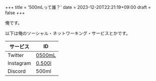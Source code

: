 +++
title = '500mLって誰？'
date = 2023-12-20T22:21:19+09:00
draft = false
+++

俺です。

以下は俺のソーシャル・ネットワーキング・サービスとかです。

|サービス|ID|
|-|-|
|Twitter|[0500mL](https://twitter.com/0500mL)|
|Instagram|[0.500l](https://instagram.com/0.500l)
|Discord|500ml|  

